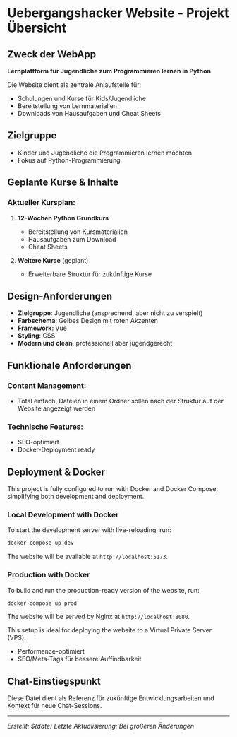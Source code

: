 # Uebergangshacker Website - Projekt Übersicht

## Zweck der WebApp
**Lernplattform für Jugendliche zum Programmieren lernen in Python**

Die Website dient als zentrale Anlaufstelle für:
- Schulungen und Kurse für Kids/Jugendliche
- Bereitstellung von Lernmaterialien
- Downloads von Hausaufgaben und Cheat Sheets

## Zielgruppe
- Kinder und Jugendliche die Programmieren lernen möchten
- Fokus auf Python-Programmierung

## Geplante Kurse & Inhalte

### Aktueller Kursplan:
1. **12-Wochen Python Grundkurs** 
   - Bereitstellung von Kursmaterialien
   - Hausaufgaben zum Download
   - Cheat Sheets

2. **Weitere Kurse** (geplant)
   - Erweiterbare Struktur für zukünftige Kurse

## Design-Anforderungen
- **Zielgruppe**: Jugendliche (ansprechend, aber nicht zu verspielt)
- **Farbschema**: Gelbes Design mit roten Akzenten
- **Framework**: Vue
- **Styling**: CSS
- **Modern und clean**, professionell aber jugendgerecht

## Funktionale Anforderungen

### Content Management:
- Total einfach, Dateien in einem Ordner sollen nach der Struktur auf der Website angezeigt werden

### Technische Features:
- SEO-optimiert
- Docker-Deployment ready

## Deployment & Docker

This project is fully configured to run with Docker and Docker Compose, simplifying both development and deployment.

### Local Development with Docker

To start the development server with live-reloading, run:

```bash
docker-compose up dev
```

The website will be available at `http://localhost:5173`.

### Production with Docker

To build and run the production-ready version of the website, run:

```bash
docker-compose up prod
```

The website will be served by Nginx at `http://localhost:8080`.

This setup is ideal for deploying the website to a Virtual Private Server (VPS).
- Performance-optimiert
- SEO/Meta-Tags für bessere Auffindbarkeit

## Chat-Einstiegspunkt
Diese Datei dient als Referenz für zukünftige Entwicklungsarbeiten und Kontext für neue Chat-Sessions.

---
*Erstellt: $(date)*
*Letzte Aktualisierung: Bei größeren Änderungen*


